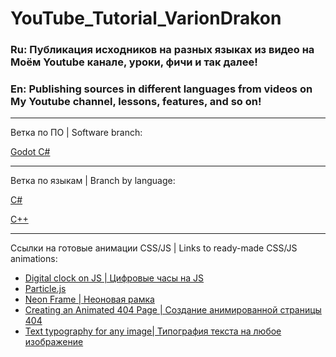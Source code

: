 # YouTube_Tutorial_VarionDrakon
### Ru: Публикация исходников на разных языках из видео на Моём Youtube канале, уроки, фичи и так далее!
### En: Publishing sources in different languages from videos on My Youtube channel, lessons, features, and so on!

<hr>

Ветка по ПО | Software branch:

[Godot C#](https://github.com/VarionDrakon/YouTube_Tutorial/tree/master/GodotEngine)

<hr>

Ветка по языкам | Branch by language:

[C#](https://github.com/VarionDrakon/YouTube_Tutorial/tree/master/C%23)

[C++](https://github.com/VarionDrakon/YouTube_Tutorial/tree/master/C%2B%2B)

<hr>

Ссылки на готовые анимации CSS/JS | Links to ready-made CSS/JS animations:

* [Digital clock on JS | Цифровые часы на JS](https://codepen.io/varion-drakon/pen/YzwKpBR)
* [Particle.js](https://codepen.io/varion-drakon/pen/QWyqbjG)
* [Neon Frame | Неоновая рамка](https://codepen.io/varion-drakon/pen/wvKZKZN)
* [Creating an Animated 404 Page | Создание анимированной страницы 404](https://codepen.io/varion-drakon/pen/VweEoYz)
* [Text typography for any image| Типография текста на любое изображение](https://codepen.io/varion-drakon/pen/XWXvmJr)
